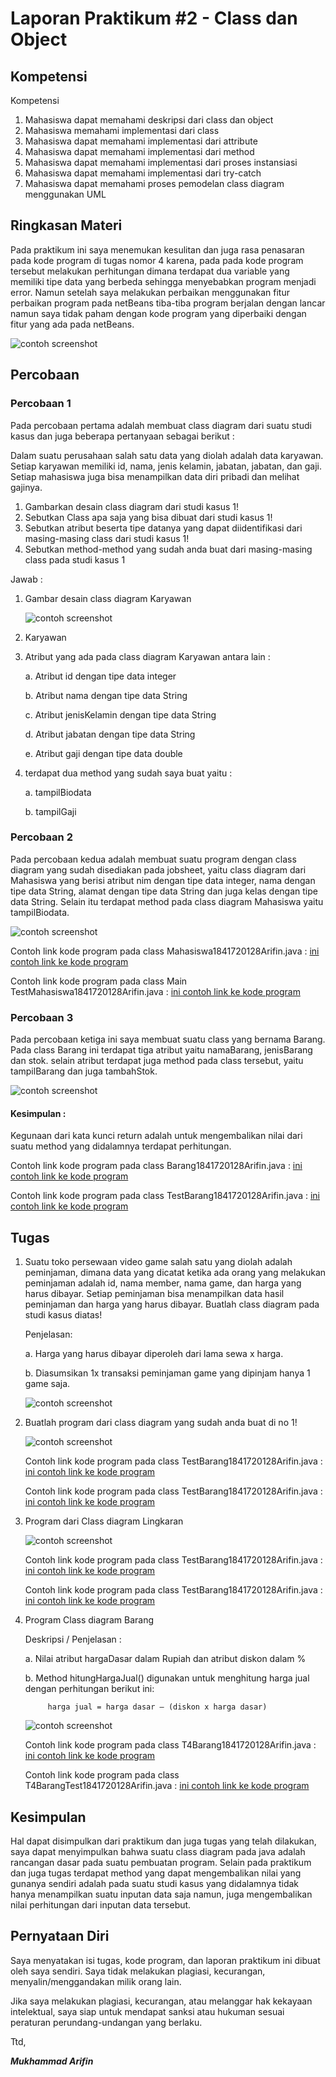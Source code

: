 # Laporan Praktikum #2 - Class dan Object

## Kompetensi

 Kompetensi
 1. Mahasiswa dapat memahami deskripsi dari class dan object
 2. Mahasiswa memahami implementasi dari class
 3. Mahasiswa dapat memahami implementasi dari attribute
 4. Mahasiswa dapat memahami implementasi dari method
 5. Mahasiswa dapat memahami implementasi dari proses instansiasi
 6. Mahasiswa dapat memahami implementasi dari try-catch
 7. Mahasiswa dapat memahami proses pemodelan class diagram menggunakan UML 

## Ringkasan Materi

Pada praktikum ini saya menemukan kesulitan dan juga rasa penasaran pada kode program di tugas nomor 4 karena, pada pada kode program tersebut melakukan perhitungan dimana terdapat dua variable yang memiliki tipe data yang berbeda sehingga menyebabkan program menjadi error. Namun setelah saya melakukan perbaikan menggunakan fitur perbaikan program pada netBeans tiba-tiba program berjalan dengan lancar namun saya tidak paham dengan kode program yang diperbaiki dengan fitur yang ada pada netBeans.

![contoh screenshot](img/1.PNG)

## Percobaan

### Percobaan 1

Pada percobaan pertama adalah membuat class diagram dari suatu studi kasus dan juga beberapa pertanyaan sebagai berikut :

Dalam suatu perusahaan salah satu data yang diolah adalah data karyawan. Setiap karyawan memiliki id, nama, jenis kelamin, jabatan, jabatan, dan gaji. Setiap mahasiswa juga bisa menampilkan data diri pribadi dan melihat gajinya. 
 
1. Gambarkan desain class diagram dari studi kasus 1!
2. Sebutkan Class apa saja yang bisa dibuat dari studi kasus 1!
3. Sebutkan atribut beserta tipe datanya yang dapat diidentifikasi dari masing-masing class dari studi kasus 1!
4. Sebutkan method-method yang sudah anda buat dari masing-masing class pada studi kasus 1

Jawab :
1. Gambar desain class diagram Karyawan

    ![contoh screenshot](img/Percobaan_1.PNG)

2. Karyawan

3. Atribut yang ada pada class diagram Karyawan antara lain :
   
   a. Atribut id dengan tipe data integer

   b. Atribut nama dengan tipe data String

   c. Atribut jenisKelamin dengan tipe data String

   d. Atribut jabatan dengan tipe data String

   e. Atribut gaji dengan tipe data double

4. terdapat dua method yang sudah saya buat yaitu :
   
   a. tampilBiodata

   b. tampilGaji


### Percobaan 2

Pada percobaan kedua adalah membuat suatu program dengan class diagram yang sudah disediakan pada jobsheet, yaitu class diagram dari Mahasiswa yang berisi atribut nim dengan tipe data integer, nama dengan tipe data String, alamat dengan tipe data String dan juga kelas dengan tipe data String. Selain itu terdapat method pada class diagram Mahasiswa yaitu tampilBiodata.

![contoh screenshot](img/Percobaan_2.PNG)

Contoh link kode program pada class Mahasiswa1841720128Arifin.java : [ini contoh link ke kode program](../../src/2_Class_dan_Object/Percobaan_2/Mahasiswa1841720128Arifin.java)

Contoh link kode program pada class Main TestMahasiswa1841720128Arifin.java : [ini contoh link ke kode program](../../src/2_Class_dan_Object/Percobaan_2/TestMahasiswa1841720128Arifin.java)


### Percobaan 3

Pada percobaan ketiga ini saya membuat suatu class yang bernama Barang. Pada class Barang ini terdapat tiga atribut yaitu namaBarang, jenisBarang dan stok. selain atribut terdapat juga method pada class tersebut, yaitu tampilBarang dan juga tambahStok.

![contoh screenshot](img/Percobaan_3.PNG)

#### Kesimpulan : 

Kegunaan dari kata kunci return adalah untuk mengembalikan nilai dari suatu method yang didalamnya terdapat perhitungan.

Contoh link kode program pada class Barang1841720128Arifin.java : [ini contoh link ke kode program](../../src/2_Class_dan_Object/Percobaan_3/Barang1841720128Arifin.java)

Contoh link kode program pada class TestBarang1841720128Arifin.java : [ini contoh link ke kode program](../../src/2_Class_dan_Object/Percobaan_3/TestBarang1841720128Arifin.java)


## Tugas

1. Suatu toko persewaan video game salah satu yang diolah adalah peminjaman, dimana data yang dicatat ketika ada orang yang melakukan peminjaman adalah id, nama member, nama game, dan harga yang harus dibayar. Setiap peminjaman bisa menampilkan data hasil peminjaman dan harga yang harus dibayar. Buatlah class diagram pada studi kasus diatas! 
 
    Penjelasan:
  
    a. Harga yang harus dibayar diperoleh dari lama sewa x harga.
   
    b. Diasumsikan 1x transaksi peminjaman game yang dipinjam hanya 1 game saja.

    ![contoh screenshot](img/Tugas_1.PNG)

2. Buatlah program dari class diagram yang sudah anda buat di no 1! 

    ![contoh screenshot](img/Tugas_2.PNG)

    Contoh link kode program pada class TestBarang1841720128Arifin.java : [ini contoh link ke kode program](../../src/2_Class_dan_Object/Tugas_2/T2SewaVG1841720128Arifin.java)

    Contoh link kode program pada class TestBarang1841720128Arifin.java : [ini contoh link ke kode program](../../src/2_Class_dan_Object/Tugas_2/T2SewaVGDemo1841720128Arifin.java)

3. Program dari Class diagram Lingkaran

    ![contoh screenshot](img/Tugas_3.PNG)

    Contoh link kode program pada class TestBarang1841720128Arifin.java : [ini contoh link ke kode program](../../src/2_Class_dan_Object/Tugas_3/T3Lingkaran1841720128Arifin.java)

    Contoh link kode program pada class TestBarang1841720128Arifin.java : [ini contoh link ke kode program](../../src/2_Class_dan_Object/Tugas_3/T3LingkaranTes1841720128Arifin.java)


4. Program Class diagram Barang

    Deskripsi / Penjelasan :
    
    a. Nilai atribut hargaDasar dalam Rupiah dan atribut diskon dalam %
    
    b. Method hitungHargaJual() digunakan untuk menghitung harga jual dengan perhitungan berikut ini: 
    
            harga jual = harga dasar – (diskon x harga dasar)

    ![contoh screenshot](img/Tugas_4.PNG)

    Contoh link kode program pada class T4Barang1841720128Arifin.java : [ini contoh link ke kode program](../../src/2_Class_dan_Object/Tugas_4/T4Barang1841720128Arifin.java)

    Contoh link kode program pada class T4BarangTest1841720128Arifin.java : [ini contoh link ke kode program](../../src/2_Class_dan_Object/Tugas_4/T4BarangTest1841720128Arifin.java)
    

## Kesimpulan

Hal dapat disimpulkan dari praktikum dan juga tugas yang telah dilakukan, saya dapat menyimpulkan bahwa suatu class diagram pada java adalah rancangan dasar pada suatu pembuatan program. Selain pada praktikum dan juga tugas terdapat method yang dapat mengembalikan nilai yang gunanya sendiri adalah pada suatu studi kasus yang didalamnya tidak hanya menampilkan suatu inputan data saja namun, juga mengembalikan nilai perhitungan dari inputan data tersebut.

## Pernyataan Diri

Saya menyatakan isi tugas, kode program, dan laporan praktikum ini dibuat oleh saya sendiri. Saya tidak melakukan plagiasi, kecurangan, menyalin/menggandakan milik orang lain.

Jika saya melakukan plagiasi, kecurangan, atau melanggar hak kekayaan intelektual, saya siap untuk mendapat sanksi atau hukuman sesuai peraturan perundang-undangan yang berlaku.

Ttd,

***Mukhammad Arifin***